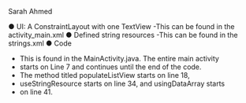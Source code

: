 Sarah Ahmed

● UI: A ConstraintLayout with one TextView
    -This can be found in the activity_main.xml
● Defined string resources
    -This can be found in the strings.xml
● Code
- This is found in the MainActivity.java. The entire main activity 
- starts on Line 7 and continues until the end of the code. 
- The method titled populateListView starts on line 18, 
- useStringResource starts on line 34, and usingDataArray starts 
- on line 41.